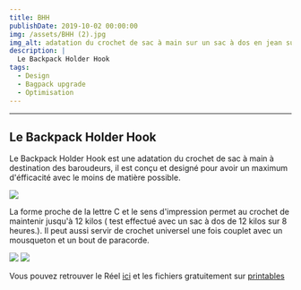 ```yaml
---
title: BHH 
publishDate: 2019-10-02 00:00:00
img: /assets/BHH (2).jpg
img_alt: adatation du crochet de sac à main sur un sac à dos en jean sur un sac à dos Herschel
description: |
  Le Backpack Holder Hook
tags:
  - Design
  - Bagpack upgrade
  - Optimisation
---
```


---
Le Backpack Holder Hook
---

Le Backpack Holder Hook est une adatation du crochet de sac à main à destination des baroudeurs, il est conçu et designé pour avoir un maximum d'éfficacité avec le moins de matière possible.

<img src="/assets/BHH desk.gif">

La forme proche de la lettre C et le sens d'impression permet au crochet de maintenir jusqu'à 12 kilos ( test effectué avec un sac à dos de 12 kilos sur 8 heures.). Il peut aussi servir de crochet universel une fois couplet avec un mousqueton et un bout de paracorde. 

 <img src="/assets/BHH (3).gif">
<img src="/assets/BHH (1).jpg">

Vous pouvez retrouver le Réel <a href="https://www.instagram.com/la_3eme_dimension/reel/DEVR18UN4Cb/">ici</a> et les fichiers gratuitement sur <a href="https://www.printables.com/model/920511-bhh-backpack-holder-hook/comments">printables</a>

<style>
.embedresize {
    max-width: 560px;
    margin: auto;
    }
    
    .embedresize div {
    position: relative;
    height: 0;
    padding-bottom: 56.25%;
    }
    
    .embedresize iframe {
    position: absolute;
    top: 0;
    left: 0;
    width: 100%;
    height: 100%;
    }
</style>
